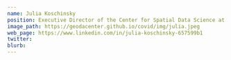 ```yaml
---
name: Julia Koschinsky
position: Executive Director of the Center for Spatial Data Science at the University of Chicago.
image_path: https://geodacenter.github.io/covid/img/julia.jpeg
web_page: https://www.linkedin.com/in/julia-koschinsky-657599b1
twitter: 
blurb: 
---
```

